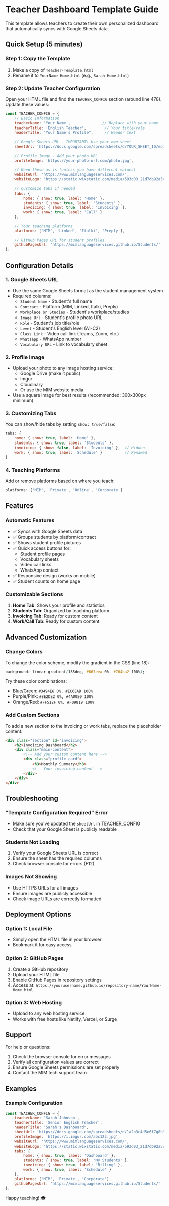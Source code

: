 # Teacher Dashboard Template Guide

This template allows teachers to create their own personalized dashboard that automatically syncs with Google Sheets data.

## Quick Setup (5 minutes)

### Step 1: Copy the Template
1. Make a copy of `Teacher-Template.html`
2. Rename it to `YourName-Home.html` (e.g., `Sarah-Home.html`)

### Step 2: Update Teacher Configuration
Open your HTML file and find the `TEACHER_CONFIG` section (around line 478). Update these values:

```javascript
const TEACHER_CONFIG = {
    // Basic Information
    teacherName: 'Your Name',              // Replace with your name
    teacherTitle: 'English Teacher',        // Your title/role
    headerTitle: "Your Name's Profile",     // Header text
    
    // Google Sheets URL - IMPORTANT: Use your own sheet
    sheetUrl: 'https://docs.google.com/spreadsheets/d/YOUR_SHEET_ID/edit',
    
    // Profile Image - Add your photo URL
    profileImage: 'https://your-photo-url.com/photo.jpg',
    
    // Keep these as is (unless you have different values)
    websiteUrl: 'https://www.mimlanguageservices.com/',
    websiteLogo: 'https://static.wixstatic.com/media/593d03_21d7db92a5cc4b1c9633f867764de873~mv2.png',
    
    // Customize tabs if needed
    tabs: {
        home: { show: true, label: 'Home' },
        students: { show: true, label: 'Students' },
        invoicing: { show: true, label: 'Invoicing' },
        work: { show: true, label: 'Call' }
    },
    
    // Your teaching platforms
    platforms: ['MIM', 'Linked', 'Italki', 'Preply'],
    
    // GitHub Pages URL for student profiles
    githubPagesUrl: 'https://mimlanguageservices.github.io/Students/'
};
```

## Configuration Details

### 1. Google Sheets URL
- Use the same Google Sheets format as the student management system
- Required columns:
  - `Student Name` - Student's full name
  - `Contract` - Platform (MIM, Linked, Italki, Preply)
  - `Workplace or Studies` - Student's workplace/studies
  - `Image Url` - Student's profile photo URL
  - `Role` - Student's job title/role
  - `Level` - Student's English level (A1-C2)
  - `Class Link` - Video call link (Teams, Zoom, etc.)
  - `Whatsapp` - WhatsApp number
  - `Vocabulary URL` - Link to vocabulary sheet

### 2. Profile Image
- Upload your photo to any image hosting service:
  - Google Drive (make it public)
  - Imgur
  - Cloudinary
  - Or use the MIM website media
- Use a square image for best results (recommended: 300x300px minimum)

### 3. Customizing Tabs
You can show/hide tabs by setting `show: true/false`:

```javascript
tabs: {
    home: { show: true, label: 'Home' },
    students: { show: true, label: 'Students' },
    invoicing: { show: false, label: 'Invoicing' },  // Hidden
    work: { show: true, label: 'Schedule' }          // Renamed
}
```

### 4. Teaching Platforms
Add or remove platforms based on where you teach:

```javascript
platforms: ['MIM', 'Private', 'Online', 'Corporate']
```

## Features

### Automatic Features
- ✅ Syncs with Google Sheets data
- ✅ Groups students by platform/contract
- ✅ Shows student profile pictures
- ✅ Quick access buttons for:
  - Student profile pages
  - Vocabulary sheets
  - Video call links
  - WhatsApp contact
- ✅ Responsive design (works on mobile)
- ✅ Student counts on home page

### Customizable Sections
1. **Home Tab**: Shows your profile and statistics
2. **Students Tab**: Organized by teaching platform
3. **Invoicing Tab**: Ready for custom content
4. **Work/Call Tab**: Ready for custom content

## Advanced Customization

### Change Colors
To change the color scheme, modify the gradient in the CSS (line 18):

```css
background: linear-gradient(135deg, #667eea 0%, #764ba2 100%);
```

Try these color combinations:
- Blue/Green: `#3494E6 0%, #EC6EAD 100%`
- Purple/Pink: `#8E2DE2 0%, #4A00E0 100%`
- Orange/Red: `#FF512F 0%, #F09819 100%`

### Add Custom Sections
To add a new section to the invoicing or work tabs, replace the placeholder content:

```html
<div class="section" id="invoicing">
    <h2>Invoicing Dashboard</h2>
    <div class="main-content">
        <!-- Add your custom content here -->
        <div class="profile-card">
            <h3>Monthly Summary</h3>
            <!-- Your invoicing content -->
        </div>
    </div>
</div>
```

## Troubleshooting

### "Template Configuration Required" Error
- Make sure you've updated the `sheetUrl` in TEACHER_CONFIG
- Check that your Google Sheet is publicly readable

### Students Not Loading
1. Verify your Google Sheets URL is correct
2. Ensure the sheet has the required columns
3. Check browser console for errors (F12)

### Images Not Showing
- Use HTTPS URLs for all images
- Ensure images are publicly accessible
- Check image URLs are correctly formatted

## Deployment Options

### Option 1: Local File
- Simply open the HTML file in your browser
- Bookmark it for easy access

### Option 2: GitHub Pages
1. Create a GitHub repository
2. Upload your HTML file
3. Enable GitHub Pages in repository settings
4. Access at: `https://yourusername.github.io/repository-name/YourName-Home.html`

### Option 3: Web Hosting
- Upload to any web hosting service
- Works with free hosts like Netlify, Vercel, or Surge

## Support

For help or questions:
1. Check the browser console for error messages
2. Verify all configuration values are correct
3. Ensure Google Sheets permissions are set properly
4. Contact the MIM tech support team

## Examples

### Example Configuration
```javascript
const TEACHER_CONFIG = {
    teacherName: 'Sarah Johnson',
    teacherTitle: 'Senior English Teacher',
    headerTitle: "Sarah's Dashboard",
    sheetUrl: 'https://docs.google.com/spreadsheets/d/1a2b3c4d5e6f7g8h9i0j/edit',
    profileImage: 'https://i.imgur.com/abc123.jpg',
    websiteUrl: 'https://www.mimlanguageservices.com/',
    websiteLogo: 'https://static.wixstatic.com/media/593d03_21d7db92a5cc4b1c9633f867764de873~mv2.png',
    tabs: {
        home: { show: true, label: 'Dashboard' },
        students: { show: true, label: 'My Students' },
        invoicing: { show: true, label: 'Billing' },
        work: { show: true, label: 'Schedule' }
    },
    platforms: ['MIM', 'Private', 'Corporate'],
    githubPagesUrl: 'https://mimlanguageservices.github.io/Students/'
};
```

Happy teaching! 🎓